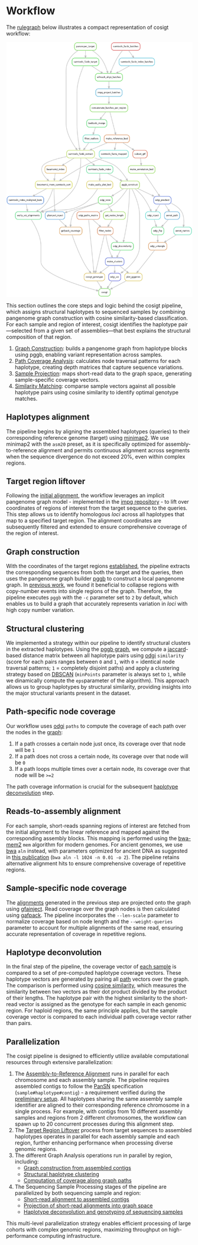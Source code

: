 # Workflow

The [rulegraph](https://snakemake.readthedocs.io/en/stable/executing/cli.html) below illustrates a compact representation of cosigt workflow:

[<img src="./rulegraph.png" width="650" style="display: block; margin: 0 auto"/>](./rulegraph.png)

This section outlines the core steps and logic behind the cosigt pipeline, which assigns structural haplotypes to sequenced samples by combining pangenome graph construction with cosine similarity-based classification. For each sample and region of interest, cosigt identifies the haplotype pair—selected from a given set of assemblies—that best explains the structural composition of that region.

1. [Graph Construction](#graph-construction): builds a pangenome graph from haplotype blocks using pggb, enabling variant representation across samples.
2. [Path Coverage Analysis](#path-specific-node-coverage): calculates node traversal patterns for each haplotype, creating depth matrices that capture sequence variations.
3. [Sample Projection](#sample-specific-node-coverage): maps short-read data to the graph space, generating sample-specific coverage vectors.
4. [Similarity Matching](#haplotype-deconvolution): comparse sample vectors against all possible haplotype pairs using cosine similarity to identify optimal genotype matches.

## Haplotypes alignment

The pipeline begins by aligning the assembled haplotypes (queries) to their corresponding reference genome (target) using [minimap2](https://github.com/lh3/minimap2). We use minimap2 with the `asm20` preset, as it is specifically optimized for assembly-to-reference alignment and permits continuous alignment across segments when the sequence divergence do not exceed 20%, even within complex regions. 

## Target region liftover

Following the [initial alignment](#haplotypes-alignment), the workflow leverages an implicit pangenome graph model - implemented in the [impg repository](https://github.com/pangenome/impg) - to lift over coordinates of regions of interest from the target sequence to the queries. This step allows us to identify homologous *loci* across all haplotypes that map to a specified target region. The alignment coordinates are subsequently filtered and extended to ensure comprehensive coverage of the region of interest.

## Graph construction

With the coordinates of the target regions [established](#target-region-liftover), the pipeline extracts the corresponding sequences from both the target and the queries, then uses the pangenome graph builder [pggb](https://github.com/pangenome/pggb) to construct a local pangenome graph. In [previous work](https://www.nature.com/articles/s41586-024-07911-1), we found it beneficial to collapse regions with copy-number events into single regions of the graph. Therefore, the pipeline executes `pggb` with the `-c` parameter set to `2` by default, which enables us to build a graph that accurately represents variation in *loci* with high copy number variation.

## Structural clustering

We implemented a strategy within our pipeline to identify structural clusters in the extracted haplotypes. Using the [pggb graph](#graph-construction), we compute a [jaccard](https://en.wikipedia.org/wiki/Jaccard_index)-based distance matrix between all haplotype pairs using [odgi](https://github.com/pangenome/odgi) `similarity` (score for each pairs ranges between `0` and `1`, with `0` = identical node traversal patterns; `1` = completely disjoint paths) and apply a clustering strategy based on [DBSCAN](https://en.wikipedia.org/wiki/DBSCAN) (`minPoints` parameter is always set to `1`, while we dinamically compute the `eps`parameter of the algorithm). This approach allows us to group haplotypes by structural similarity, providing insights into the major structural variants present in the dataset.

## Path-specific node coverage

Our workflow uses [odgi](https://github.com/pangenome/odgi) `paths` to compute the coverage of each path over the nodes in the [graph](#graph-construction):

1. If a path crosses a certain node just once, its coverage over that node will be `1`
2. If a path does not cross a certain node, its coverage over that node will be `0`
3. If a path loops multiple times over a certain node, its coverage over that node will be `>=2`

The path coverage information is crucial for the subsequent [haplotype deconvolution](#haplotype-deconvolution) step.

## Reads-to-assembly alignment

For each sample, short-reads spanning regions of interest are fetched from the initial alignment to the linear reference and mapped against the corresponding assembly blocks. This mapping is performed using the [bwa-mem2](https://github.com/bwa-mem2/bwa-mem2) `mem` algorithm for modern genomes. For ancient genomes, we use [bwa](https://github.com/lh3/bwa) `aln` instead, with parameters optimized for ancient DNA as suggested in [this publication](https://onlinelibrary.wiley.com/doi/10.1002/ece3.8297) (`bwa aln -l 1024 -n 0.01 -o 2`). The pipeline retains alternative alignment hits to ensure comprehensive coverage of repetitive regions.

## Sample-specific node coverage

The [alignments](#reads-to-assembly-alignment) generated in the previous step are projected onto the graph using [gfainject](https://github.com/AndreaGuarracino/gfainject). Read coverage over the graph nodes is then calculated using [gafpack](https://github.com/pangenome/gafpack.git). The pipeline incorporates the `--len-scale` parameter to normalize coverage based on node length and the `--weight-queries` parameter to account for multiple alignments of the same read, ensuring accurate representation of coverage in repetitive regions.

## Haplotype deconvolution

In the final step of the pipeline, the coverage vector of [each sample](#sample-specific-node-coverage) is compared to a set of pre-computed haplotype coverage vectors. These haplotype vectors are generated by pairing all [path](#path-specific-node-coverage) vectors over the graph. The comparison is performed using [cosine similarity](https://en.wikipedia.org/wiki/Cosine_similarity), which measures the similarity between two vectors as their dot product divided by the product of their lengths. The haplotype pair with the highest similarity to the short-read vector is assigned as the genotype for each sample in each genomic region. For haploid regions, the same principle applies, but the sample coverage vector is compared to each individual path coverage vector rather than pairs.

## Parallelization

The cosigt pipeline is designed to efficiently utilize available computational resources through extensive parallelization:

1. The [Assembly-to-Reference Alignment](#haplotypes-alignment) runs in parallel for each chromosome and each assembly sample. The pipeline requires assembled contigs to follow the [PanSN](https://github.com/pangenome/PanSN-spec) specification (`sample#haplotype#contig`) - a requirement verified during the [preliminary setup](/setup/setup.html). All haplotypes sharing the same assembly sample identifier are aligned to their corresponding reference chromosome in a single process. For example, with contigs from 10 different assembly samples and regions from 2 different chromosomes, the workflow can spawn up to 20 concurrent processes during this alignment step.
2. The [Target Region Liftover](#target-region-liftover) process from target sequences to assembled haplotypes operates in parallel for each assembly sample and each region, further enhancing performance when processing diverse genomic regions.
3. The different Graph Analysis operations run in parallel by region, including:
   - [Graph construction from assembled contigs](#graph-construction)
   - [Structural haplotype clustering](#structural-clustering)
   - [Computation of coverage along graph paths](#path-specific-node-coverage)
4. The Sequencing Sample Processing stages of the pipeline are parallelized by both sequencing sample and region:
   - [Short-read alignment to assembled contigs](#reads-to-assembly-alignment)
   - [Projection of short-read alignments into graph space](#sample-specific-node-coverage)
   - [Haplotype deconvolution and genotyping of sequencing samples](#haplotype-deconvolution)

This multi-level parallelization strategy enables efficient processing of large cohorts with complex genomic regions, maximizing throughput on high-performance computing infrastructure.
